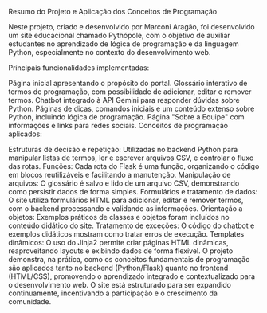 Resumo do Projeto e Aplicação dos Conceitos de Programação

Neste projeto, criado e desenvolvido por Marconi Aragão, foi desenvolvido um site educacional chamado Pythópole, com o objetivo de auxiliar estudantes no aprendizado de lógica de programação e da linguagem Python, especialmente no contexto do desenvolvimento web.

Principais funcionalidades implementadas:

Página inicial apresentando o propósito do portal.
Glossário interativo de termos de programação, com possibilidade de adicionar, editar e remover termos.
Chatbot integrado à API Gemini para responder dúvidas sobre Python.
Páginas de dicas, comandos iniciais e um conteúdo extenso sobre Python, incluindo lógica de programação.
Página "Sobre a Equipe" com informações e links para redes sociais.
Conceitos de programação aplicados:

Estruturas de decisão e repetição: Utilizadas no backend Python para manipular listas de termos, ler e escrever arquivos CSV, e controlar o fluxo das rotas.
Funções: Cada rota do Flask é uma função, organizando o código em blocos reutilizáveis e facilitando a manutenção.
Manipulação de arquivos: O glossário é salvo e lido de um arquivo CSV, demonstrando como persistir dados de forma simples.
Formulários e tratamento de dados: O site utiliza formulários HTML para adicionar, editar e remover termos, com o backend processando e validando as informações.
Orientação a objetos: Exemplos práticos de classes e objetos foram incluídos no conteúdo didático do site.
Tratamento de exceções: O código do chatbot e exemplos didáticos mostram como tratar erros de execução.
Templates dinâmicos: O uso do Jinja2 permite criar páginas HTML dinâmicas, reaproveitando layouts e exibindo dados de forma flexível.
O projeto demonstra, na prática, como os conceitos fundamentais de programação são aplicados tanto no backend (Python/Flask) quanto no frontend (HTML/CSS), promovendo o aprendizado integrado e contextualizado para o desenvolvimento web. O site está estruturado para ser expandido continuamente, incentivando a participação e o crescimento da comunidade.
